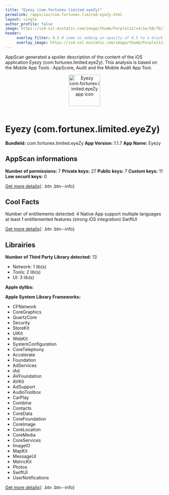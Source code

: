 ```yaml
---
title: "Eyezy (com.fortunex.limited.eyeZy)"
permalink: /apps/ios/com.fortunex.limited.eyeZy.html
layout: single
author_profile: false
image: https://is4-ssl.mzstatic.com/image/thumb/Purple112/v4/1e/58/79/1e5879f3-f0e4-ba59-8373-f299143cd1f3/AppIcon-1x_U007emarketing-0-7-0-85-220.png/512x512bb.jpg
header: 
     overlay_filter: 0.5 # same as adding an opacity of 0.5 to a black background
     overlay_image: https://is4-ssl.mzstatic.com/image/thumb/Purple112/v4/1e/58/79/1e5879f3-f0e4-ba59-8373-f299143cd1f3/AppIcon-1x_U007emarketing-0-7-0-85-220.png/512x512bb.jpg
---
```

AppScan generated a spoiler description of the content of the iOS application Eyezy (com.fortunex.limited.eyeZy). This analysis is based on the Mobile App Tools : AppScore, Audit and the Mobile Audit App Tool.

  
  
<div style="text-align: center;"><img src="https://is4-ssl.mzstatic.com/image/thumb/Purple112/v4/1e/58/79/1e5879f3-f0e4-ba59-8373-f299143cd1f3/AppIcon-1x_U007emarketing-0-7-0-85-220.png/512x512bb.jpg" width="100" height="100" alt="Eyezy com.fortunex.limited.eyeZy app icon"></div></br>
  
# Eyezy (com.fortunex.limited.eyeZy)

**BundleId:** com.fortunex.limited.eyeZy
**App Version:** 1.1.7
**App Name:** Eyezy


## AppScan informations 

**Number of permissions:** 7
**Private keys:** 27
**Public keys:** 7
**Custom keys:** 11
**Low securit keys:** 0
  
[Get more details](/pricing.html){: .btn .btn--info}

## Cool Facts

Number of entitlements detected: 4
Native App
support multiple languages
at least 1 entitlemented features (strong iOS integration)
SwiftUI
  
[Get more details](/pricing.html){: .btn .btn--info}

## Librairies 
**Number of Third Party Library detected:** 13
- Network: 1 lib(s)
- Tools: 2 lib(s)
- UI: 3 lib(s)

**Apple dylibs:**


**Apple System Library Frameworks:**
- CFNetwork
- CoreGraphics
- QuartzCore
- Security
- StoreKit
- UIKit
- WebKit
- SystemConfiguration
- CoreTelephony
- Accelerate
- Foundation
- AdServices
- iAd
- AVFoundation
- AVKit
- AdSupport
- AudioToolbox
- CarPlay
- Combine
- Contacts
- CoreData
- CoreFoundation
- CoreImage
- CoreLocation
- CoreMedia
- CoreServices
- ImageIO
- MapKit
- MessageUI
- MetricKit
- Photos
- SwiftUI
- UserNotifications


  
[Get more details](/pricing.html){: .btn .btn--info}

